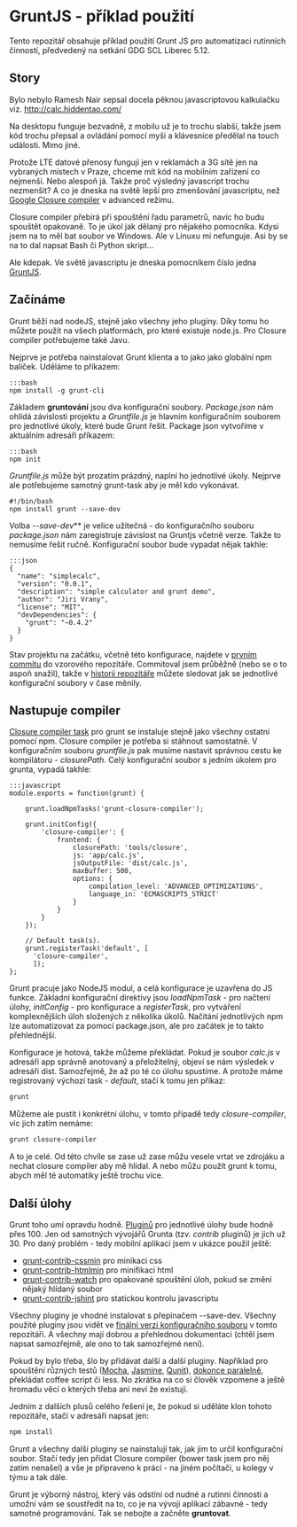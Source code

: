 # GruntJS - příklad použití

Tento repozitář obsahuje příklad použití Grunt JS pro automatizaci rutinních činností, předvedený na 
setkání GDG SCL Liberec 5.12.

## Story
Bylo nebylo Ramesh Nair sepsal docela pěknou javascriptovou kalkulačku viz. http://calc.hiddentao.com/

Na desktopu funguje bezvadně, z mobilu už je to trochu slabší, takže jsem kód trochu přepsal a ovládání pomocí
myši a klávesnice předělal na touch události. Mimo jiné.

Protože LTE datové přenosy fungují jen v reklamách a 3G sítě jen na vybraných místech v Praze, chceme mít kód na mobilním zařízení co nejmenší. Nebo alespoň já. Takže proč výsledný javascript trochu nezmenšit? A co je dneska na světě lepší pro zmenšování javascriptu, než [Google Closure compiler](https://developers.google.com/closure/compiler/?hl=cs) v advanced režimu. 

Closure compiler přebírá při spouštění řadu parametrů, navíc ho budu spouštět opakovaně. To je úkol jak dělaný pro nějakého pomocníka. Kdysi jsem na to měl bat soubor ve Windows. Ale v Linuxu mi nefunguje. Asi by se na to dal napsat Bash či Python skript... 

Ale kdepak. Ve světě javascriptu je dneska pomocníkem číslo jedna [GruntJS](http://gruntjs.com/ "Grunt JS").

## Začínáme 

Grunt běží nad nodeJS, stejně jako všechny jeho pluginy. Díky tomu ho můžete použít na všech platformách, pro které existuje node.js. Pro Closure compiler potřebujeme také Javu. 

Nejprve je potřeba nainstalovat Grunt klienta a to jako jako globální npm balíček. Uděláme to příkazem:

    :::bash
    npm install -g grunt-cli


Základem __gruntování__ jsou dva konfigurační soubory. _Package.json_ nám ohlídá závislosti projektu a _Gruntfile.js_ je hlavním konfiguračním souborem pro jednotlivé úkoly, které bude Grunt řešit. Package json vytvoříme v aktuálním adresáři příkazem:

    :::bash
    npm init

_Gruntfile.js_ může být prozatím prázdný, naplní ho jednotlivé úkoly. Nejprve ale potřebujeme samotný grunt-task aby je měl kdo vykonávat. 

    #!/bin/bash
    npm install grunt --save-dev

Volba _--save-dev_** je velice užitečná - do konfiguračního souboru _package.json_ nám zaregistruje závislost na Gruntjs včetně verze. Takže to nemusíme řešit ručně. Konfigurační soubor bude vypadat nějak takhle: 

    :::json
    {
      "name": "simplecalc",
      "version": "0.0.1",
      "description": "simple calculator and grunt demo",
      "author": "Jiri Vrany",
      "license": "MIT",
      "devDependencies": {
        "grunt": "~0.4.2"
      }
    }

Stav projektu na začátku, včetně této konfigurace, najdete v [prvním commitu](https://github.com/jirivrany/gdgscl-grunt-demo/tree/cb973805a5ab2cc814d7be320a47c605a4d59f8b) do vzorového repozitáře. Commitoval jsem průběžně (nebo se o to aspoň snažil), takže v [historii repozitáře](https://github.com/jirivrany/gdgscl-grunt-demo/commits/master) můžete sledovat jak se jednotlivé konfigurační soubory v čase měnily. 

## Nastupuje compiler
[Closure compiler task](https://github.com/gmarty/grunt-closure-compiler) pro grunt se instaluje stejně jako všechny ostatní pomocí npm. Closure compiler je potřeba si stáhnout samostatně. V konfiguračním souboru _gruntfile.js_ pak musíme nastavit správnou cestu ke kompilátoru - _closurePath_. Celý konfigurační soubor s jedním úkolem pro grunta, vypadá takhle: 

    :::javascript
    module.exports = function(grunt) {

        grunt.loadNpmTasks('grunt-closure-compiler');
        
        grunt.initConfig({
            'closure-compiler': {
                frontend: {
                    closurePath: 'tools/closure',
                    js: 'app/calc.js',
                    jsOutputFile: 'dist/calc.js',
                    maxBuffer: 500,
                    options: {
                        compilation_level: 'ADVANCED_OPTIMIZATIONS',
                        language_in: 'ECMASCRIPT5_STRICT'
                    }
                }
            }
        });

        // Default task(s).
        grunt.registerTask('default', [
          'closure-compiler',
          ]);
    };

Grunt pracuje jako NodeJS modul, a celá konfigurace je uzavřena do JS funkce. Základní konfigurační direktivy jsou _loadNpmTask_ - pro načtení úlohy, _initConfig_ - pro konfigurace a _registerTask_, pro vytváření komplexnějších úloh složených z několika úkolů. Načítání jednotlivých npm lze automatizovat za pomocí package.json, ale pro začátek je to takto přehlednější. 

Konfigurace je hotová, takže můžeme překládat. Pokud je soubor _calc.js_ v adresáři app správně anotovaný a přeložitelný, objeví se nám výsledek v adresáři dist. Samozřejmě, že až po té co úlohu spustíme. A protože máme registrovaný výchozí task - _default_, stačí k tomu jen příkaz:

```bash
grunt
```

Můžeme ale pustit i konkrétní úlohu, v tomto případě tedy _closure-compiler_, víc jich zatím nemáme:

```bash
grunt closure-compiler
```

A to je celé. Od této chvíle se zase už zase můžu vesele vrtat ve zdrojáku a nechat closure compiler aby mě hlídal. A nebo můžu použít grunt k tomu, abych měl té automatiky ještě trochu více. 

## Další úlohy

Grunt toho umí opravdu hodně. [Pluginů](http://gruntjs.com/plugins/) pro jednotlivé úlohy bude hodně přes 100. Jen od samotných vývojářů Grunta (tzv. _contrib_ pluginů) je jich už 30. Pro daný problém - tedy mobilní aplikaci jsem v ukázce použil ještě:

* [grunt-contrib-cssmin](https://github.com/gruntjs/grunt-contrib-cssmin) pro minikaci css
* [grunt-contrib-htmlmin](https://github.com/gruntjs/grunt-contrib-htmlmin) pro minifikaci html
* [grunt-contrib-watch](https://github.com/gruntjs/grunt-contrib-watch) pro opakované spouštění úloh, pokud se změní nějaký hlídaný soubor
* [grunt-contrib-jshint](https://github.com/gruntjs/grunt-contrib-jshint)  pro statickou kontrolu javascriptu

Všechny pluginy je vhodné instalovat s přepínačem --save-dev. Všechny použité pluginy jsou vidět ve [finální verzi konfiguračního souboru](https://github.com/jirivrany/gdgscl-grunt-demo/blob/master/Gruntfile.js) v tomto repozitáři. A všechny  mají dobrou a přehlednou dokumentaci (chtěl jsem napsat samozřejmě, ale ono to tak samozřejmé není). 

Pokud by bylo třeba, šlo by přidávat další a další pluginy. Například pro spouštění různých testů ([Mocha](https://github.com/kmiyashiro/grunt-mocha), [Jasmine](https://github.com/gruntjs/grunt-contrib-jasmine), [Qunit](https://github.com/gruntjs/grunt-contrib-qunit)), [dokonce paralelně](https://github.com/sindresorhus/grunt-concurrent), překládat coffee script či less. No zkrátka na co si člověk vzpomene a ještě hromadu věcí o kterých třeba ani neví že existují.

Jedním z dalších plusů celého řešení je, že pokud si uděláte klon tohoto repozitáře, stačí v adresáři napsat jen: 


```bash
npm install
```

Grunt a všechny další pluginy se nainstalují tak, jak jim to určil konfigurační soubor. Stačí tedy jen přidat Closure compiler (bower task jsem pro něj zatím nenašel) a vše je připraveno k práci - na jiném počítači, u kolegy v týmu a tak dále. 

Grunt je výborný nástroj, který vás odstíní od nudné a rutinní činnosti a umožní vám se soustředit na to, co je na vývoji aplikací zábavné - tedy samotné programování. Tak se nebojte a začněte __gruntovat__.

